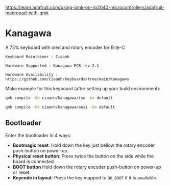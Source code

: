 https://learn.adafruit.com/using-qmk-on-rp2040-microcontrollers/adafruit-macropad-with-qmk

# Kanagawa

A 75% keyboard with oled and rotary encoder for Elite-C

    Keyboard Maintainer : Ciaanh

    Hardware Supported : Kanagawa PCB rev 2.1

    Hardware Availability : https://github.com/Ciaanh/keyboards/tree/main/Kanagawa


Make example for this keyboard (after setting up your build environment):

```sh
qmk compile -kb ciaanh/kanagawa/iso -km default

qmk compile -kb ciaanh/kanagawa/ansi -km default
```

## Bootloader

Enter the bootloader in 4 ways:

* **Bootmagic reset**: Hold down the key just bellow the rotary encoder push-button on power-up.
* **Physical reset button**: Press twice the button on the side while the board is connected.
* **BOOT button** Hold down the rotary encoder push-button on power-up or reset.
* **Keycode in layout**: Press the key mapped to `QK_BOOT` if it is available.
